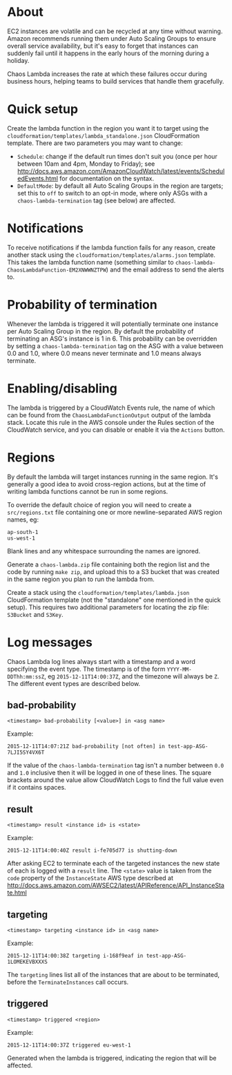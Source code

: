 # About

EC2 instances are volatile and can be recycled at any time without warning.
Amazon recommends running them under Auto Scaling Groups to ensure overall
service availability, but it's easy to forget that instances can suddenly fail
until it happens in the early hours of the morning during a holiday.

Chaos Lambda increases the rate at which these failures occur during business
hours, helping teams to build services that handle them gracefully.


# Quick setup

Create the lambda function in the region you want it to target using the
`cloudformation/templates/lambda_standalone.json` CloudFormation template.
There are two parameters you may want to change:
* `Schedule`: change if the default run times don't suit you (once per hour
  between 10am and 4pm, Monday to Friday); see
  http://docs.aws.amazon.com/AmazonCloudWatch/latest/events/ScheduledEvents.html
  for documentation on the syntax.
* `DefaultMode`: by default all Auto Scaling Groups in the region are targets;
  set this to `off` to switch to an opt-in mode, where only ASGs with a
  `chaos-lambda-termination` tag (see below) are affected.


# Notifications

To receive notifications if the lambda function fails for any reason, create
another stack using the `cloudformation/templates/alarms.json` template.  This
takes the lambda function name (something similar to
`chaos-lambda-ChaosLambdaFunction-EM2XNWWNZTPW`) and the email address to
send the alerts to.


# Probability of termination

Whenever the lambda is triggered it will potentially terminate one instance per
Auto Scaling Group in the region.  By default the probability of terminating an
ASG's instance is 1 in 6.  This probability can be overridden by setting a
`chaos-lambda-termination` tag on the ASG with a value between 0.0 and 1.0,
where 0.0 means never terminate and 1.0 means always terminate.


# Enabling/disabling

The lambda is triggered by a CloudWatch Events rule, the name of which can be
found from the `ChaosLambdaFunctionOutput` output of the lambda stack.  Locate
this rule in the AWS console under the Rules section of the CloudWatch service,
and you can disable or enable it via the `Actions` button.


# Regions

By default the lambda will target instances running in the same region.  It's
generally a good idea to avoid cross-region actions, but at the time of writing
lambda functions cannot be run in some regions.

To override the default choice of region you will need to create a
`src/regions.txt` file containing one or more newline-separated AWS region
names, eg:

```
ap-south-1
us-west-1
```

Blank lines and any whitespace surrounding the names are ignored.

Generate a `chaos-lambda.zip` file containing both the region list and the code
by running `make zip`, and upload this to a S3 bucket that was created in the
same region you plan to run the lambda from.

Create a stack using the `cloudformation/templates/lambda.json` CloudFormation
template (not the "standalone" one mentioned in the quick setup).  This
requires two additional parameters for locating the zip file: `S3Bucket` and
`S3Key`.


# Log messages

Chaos Lambda log lines always start with a timestamp and a word specifying the
event type.  The timestamp is of the form `YYYY-MM-DDThh:mm:ssZ`, eg
`2015-12-11T14:00:37Z`, and the timezone will always be `Z`.  The different
event types are described below.

## bad-probability

`<timestamp> bad-probability [<value>] in <asg name>`

Example:

`2015-12-11T14:07:21Z bad-probability [not often] in test-app-ASG-7LJI5SY4VX6T`

If the value of the `chaos-lambda-termination` tag isn't a number between `0.0`
and `1.0` inclusive then it will be logged in one of these lines.  The square
brackets around the value allow CloudWatch Logs to find the full value even if
it contains spaces.

## result

`<timestamp> result <instance id> is <state>`

Example:

`2015-12-11T14:00:40Z result i-fe705d77 is shutting-down`

After asking EC2 to terminate each of the targeted instances the new state of
each is logged with a `result` line.  The `<state>` value is taken from the
`code` property of the `InstanceState` AWS type described at
http://docs.aws.amazon.com/AWSEC2/latest/APIReference/API_InstanceState.html

## targeting

`<timestamp> targeting <instance id> in <asg name>`

Example:

`2015-12-11T14:00:38Z targeting i-168f9eaf in test-app-ASG-1LOMEKEVBXXXS`

The `targeting` lines list all of the instances that are about to be
terminated, before the `TerminateInstances` call occurs.

## triggered

`<timestamp> triggered <region>`

Example:

`2015-12-11T14:00:37Z triggered eu-west-1`

Generated when the lambda is triggered, indicating the region that will be
affected.
